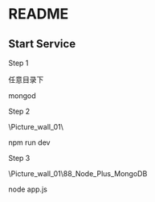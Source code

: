 # README

## Start Service

Step 1

任意目录下

mongod

Step 2

\Picture_wall_01\

npm run dev

Step 3

\Picture_wall_01\88_Node_Plus_MongoDB

node app.js

